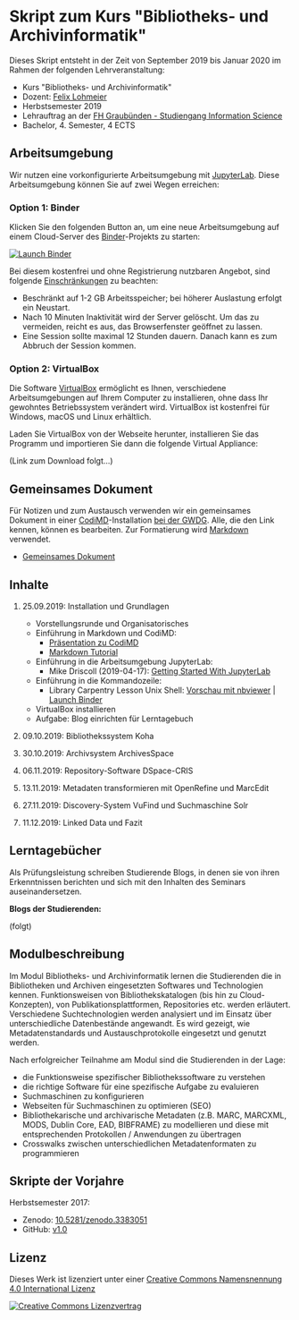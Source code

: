 # Skript zum Kurs "Bibliotheks- und Archivinformatik"

Dieses Skript entsteht in der Zeit von September 2019 bis Januar 2020 im Rahmen der folgenden Lehrveranstaltung:

- Kurs "Bibliotheks- und Archivinformatik"
- Dozent: [Felix Lohmeier](http://felixlohmeier.de)
- Herbstsemester 2019
- Lehrauftrag an der [FH Graubünden - Studiengang Information Science](https://www.fhgr.ch/studium/bachelorangebot/wirtschaft-und-dienstleistung/information-science/)
- Bachelor, 4. Semester, 4 ECTS

## Arbeitsumgebung

Wir nutzen eine vorkonfigurierte Arbeitsumgebung mit [JupyterLab](https://jupyterlab.readthedocs.io). Diese Arbeitsumgebung können Sie auf zwei Wegen erreichen:

### Option 1: Binder

Klicken Sie den folgenden Button an, um eine neue Arbeitsumgebung auf einem Cloud-Server des [Binder](https://mybinder.org/)-Projekts zu starten:

[![Launch Binder](https://mybinder.org/badge.svg)](https://mybinder.org/v2/gh/felixlohmeier/bibliotheks-und-archivinformatik/master?urlpath=lab/tree/home/jovyan)

Bei diesem kostenfrei und ohne Registrierung nutzbaren Angebot, sind folgende [Einschränkungen](https://mybinder.readthedocs.io/en/latest/faq.html#how-much-memory-am-i-given-when-using-binder) zu beachten:

* Beschränkt auf 1-2 GB Arbeitsspeicher; bei höherer Auslastung erfolgt ein Neustart.
* Nach 10 Minuten Inaktivität wird der Server gelöscht. Um das zu vermeiden, reicht es aus, das Browserfenster geöffnet zu lassen.
* Eine Session sollte maximal 12 Stunden dauern. Danach kann es zum Abbruch der Session kommen.

### Option 2: VirtualBox

Die Software [VirtualBox](https://www.virtualbox.org/) ermöglicht es Ihnen, verschiedene Arbeitsumgebungen auf Ihrem Computer zu installieren, ohne dass Ihr gewohntes Betriebssystem verändert wird. VirtualBox ist kostenfrei für Windows, macOS und Linux erhältlich.

Laden Sie VirtualBox von der Webseite herunter, installieren Sie das Programm und importieren Sie dann die folgende Virtual Appliance:

(Link zum Download folgt...)

## Gemeinsames Dokument

Für Notizen und zum Austausch verwenden wir ein gemeinsames Dokument in einer [CodiMD](https://github.com/codimd/server)-Installation [bei der GWDG](https://pad.gwdg.de/). Alle, die den Link kennen, können es bearbeiten. Zur Formatierung wird [Markdown](https://de.wikipedia.org/wiki/Markdown) verwendet.

* [Gemeinsames Dokument](https://pad.gwdg.de/7X8eCDVoQB2Ng6DZlG40LQ?both)

## Inhalte

1. 25.09.2019: Installation und Grundlagen
   - Vorstellungsrunde und Organisatorisches
   - Einführung in Markdown und CodiMD:
     - [Präsentation zu CodiMD](https://felixlohmeier.de/slides/2019-06-13_oercamp-reader.html)
     - [Markdown Tutorial](https://www.markdowntutorial.com/)
   - Einführung in die Arbeitsumgebung JupyterLab:
     - Mike Driscoll (2019-04-17): [Getting Started With JupyterLab](https://dzone.com/articles/getting-started-with-jupyterlab)
   - Einführung in die Kommandozeile:
     - Library Carpentry Lesson Unix Shell: [Vorschau mit nbviewer](https://nbviewer.jupyter.org/github/felixlohmeier/bibliotheks-und-archivinformatik/blob/master/01-lc-shell.ipynb) | [Launch Binder](https://mybinder.org/v2/gh/felixlohmeier/bibliotheks-und-archivinformatik/master?urlpath=lab/tree/home/jovyan/01-lc-shell.ipynb)
   - VirtualBox installieren
   - Aufgabe: Blog einrichten für Lerntagebuch

2. 09.10.2019: Bibliothekssystem Koha

3. 30.10.2019: Archivsystem ArchivesSpace

4. 06.11.2019: Repository-Software DSpace-CRIS

5. 13.11.2019: Metadaten transformieren mit OpenRefine und MarcEdit

6. 27.11.2019: Discovery-System VuFind und Suchmaschine Solr

7. 11.12.2019: Linked Data und Fazit

## Lerntagebücher

Als Prüfungsleistung schreiben Studierende Blogs, in denen sie von ihren Erkenntnissen berichten und sich mit den Inhalten des Seminars auseinandersetzen.

**Blogs der Studierenden:**

(folgt)

## Modulbeschreibung

Im Modul Bibliotheks- und Archivinformatik lernen die Studierenden die in Bibliotheken und Archiven eingesetzten Softwares und Technologien kennen. Funktionsweisen von Bibliothekskatalogen \(bis hin zu Cloud-Konzepten\), von Publikationsplattformen, Repositories etc. werden erläutert. Verschiedene Suchtechnologien werden analysiert und im Einsatz über unterschiedliche Datenbestände angewandt. Es wird gezeigt, wie Metadatenstandards und Austauschprotokolle eingesetzt und genutzt werden.

Nach erfolgreicher Teilnahme am Modul sind die Studierenden in der Lage:

* die Funktionsweise spezifischer Bibliothekssoftware zu verstehen
* die richtige Software für eine spezifische Aufgabe zu evaluieren
* Suchmaschinen zu konfigurieren
* Webseiten für Suchmaschinen zu optimieren \(SEO\)
* Bibliothekarische und archivarische Metadaten \(z.B. MARC, MARCXML, MODS, Dublin Core, EAD, BIBFRAME\) zu modellieren und diese mit entsprechenden Protokollen / Anwendungen zu übertragen
* Crosswalks zwischen unterschiedlichen Metadatenformaten zu programmieren

## Skripte der Vorjahre

Herbstsemester 2017:

* Zenodo: [10.5281/zenodo.3383051](https://doi.org/10.5281/zenodo.3383051)
* GitHub: [v1.0](https://github.com/felixlohmeier/bibliotheks-und-archivinformatik/releases/tag/v1.0)

## Lizenz

Dieses Werk ist lizenziert unter einer [Creative Commons Namensnennung 4.0 International Lizenz](http://creativecommons.org/licenses/by/4.0/)

[![Creative Commons Lizenzvertrag](https://i.creativecommons.org/l/by/4.0/88x31.png)](http://creativecommons.org/licenses/by/4.0/)
